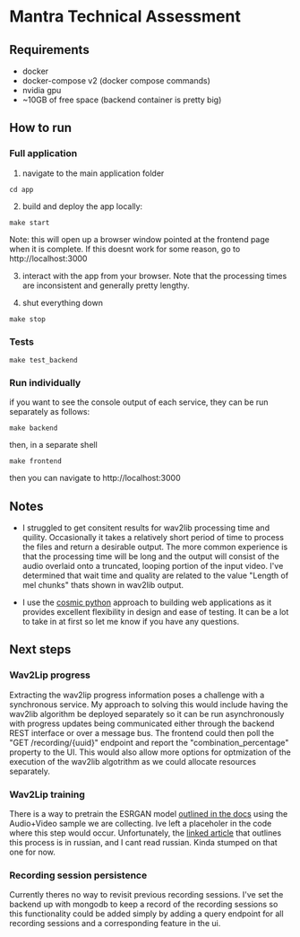 # Mantra Technical Assessment

## Requirements
- docker
- docker-compose v2 (docker compose commands)
- nvidia gpu
- ~10GB of free space (backend container is pretty big)

## How to run
### Full application
1. navigate to the main application folder

`cd app`

2. build and deploy the app locally:

`make start`

Note: this will open up a browser window pointed at the frontend page when it is complete. If this doesnt work for some reason, go to http://localhost:3000

3. interact with the app from your browser. Note that the processing times are inconsistent and generally pretty lengthy.

4. shut everything down

`make stop`


### Tests

`make test_backend`

### Run individually
if you want to see the console output of each service, they can be run separately as follows:

`make backend`

then, in a separate shell

`make frontend`

then you can navigate to http://localhost:3000



## Notes
- I struggled to get consitent results for wav2lib processing time and quility. Occasionally it takes a relatively short period of time to process the files and return a desirable output. The more common experience is that the processing time will be long and the output will consist of the audio overlaid onto a truncated, looping portion of the input video. I've determined that wait time and quality are related to the value "Length of mel chunks" thats shown in wav2lib output.

- I use the [cosmic python](https://www.cosmicpython.com/) approach to building web applications as it provides excellent flexibility in design and ease of testing. It can be a lot to take in at first so let me know if you have any questions.


## Next steps
### Wav2Lip progress
Extracting the wav2lip progress information poses a challenge with a synchronous service. My approach to solving this would include having the wav2lib algorithm be deployed separately so it can be run asynchronously with progress updates being communicated either through the backend REST interface or over a message bus. The frontend could then poll the "GET /recording/{uuid}" endpoint and report the "combination_percentage" property to the UI. This would also allow more options for optmization of the execution of the wav2lib algotrithm as we could allocate resources separately.

### Wav2Lip training
There is a way to pretrain the ESRGAN model [outlined in the docs](https://github.com/Markfryazino/wav2lip-hq#the-algorithm) using the Audio+Video sample we are collecting. Ive left a placeholer in the code where this step would occur. Unfortunately, the [linked article](https://drive.google.com/file/d/1ptTFVNc1v9kzr-V3OK8DJEywziVMKh68/view) that outlines this process is in russian, and I cant read russian. Kinda stumped on that one for now.

### Recording session persistence
Currently theres no way to revisit previous recording sessions. I've set the backend up with mongodb to keep a record of the recording sessions so this functionality could be added simply by adding a query endpoint for all recording sessions and a corresponding feature in the ui.


